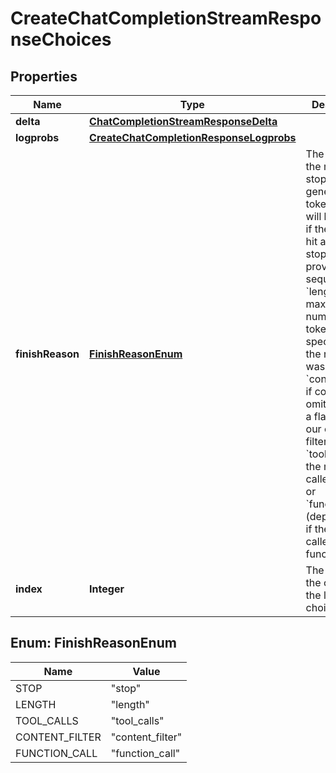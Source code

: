 # CreateChatCompletionStreamResponseChoices

## Properties
Name | Type | Description | Notes
------------ | ------------- | ------------- | -------------
**delta** | [**ChatCompletionStreamResponseDelta**](ChatCompletionStreamResponseDelta.md) |  | 
**logprobs** | [**CreateChatCompletionResponseLogprobs**](CreateChatCompletionResponseLogprobs.md) |  |  [optional]
**finishReason** | [**FinishReasonEnum**](#FinishReasonEnum) | The reason the model stopped generating tokens. This will be &#x60;stop&#x60; if the model hit a natural stop point or a provided stop sequence, &#x60;length&#x60; if the maximum number of tokens specified in the request was reached, &#x60;content_filter&#x60; if content was omitted due to a flag from our content filters, &#x60;tool_calls&#x60; if the model called a tool, or &#x60;function_call&#x60; (deprecated) if the model called a function.  | 
**index** | **Integer** | The index of the choice in the list of choices. | 

<a name="FinishReasonEnum"></a>
## Enum: FinishReasonEnum
Name | Value
---- | -----
STOP | &quot;stop&quot;
LENGTH | &quot;length&quot;
TOOL_CALLS | &quot;tool_calls&quot;
CONTENT_FILTER | &quot;content_filter&quot;
FUNCTION_CALL | &quot;function_call&quot;
